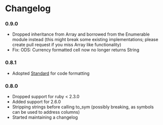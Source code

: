 # Changelog

### 0.9.0

* Dropped inheritance from Array and borrowed from the Enumerable module instead (this might break some existing implementations; please create pull request if you miss Array like functionality)
* Fix: ODS: Currency formatted cell now no longer returns String

### 0.8.1

* Adopted [Standard](https://github.com/testdouble/standard) for code formatting

### 0.8.0

* Dropped support for ruby < 2.3.0
* Added support for 2.6.0
* Stripping strings before calling to_sym (possibly breaking, as symbols can be used to address columns)
* Started maintaining a changelog
